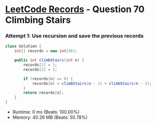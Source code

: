 # [LeetCode Records](../../README.md) - Question 70 Climbing Stairs

### Attempt 1: Use recursion and save the previous records
```java
class Solution {
    int[] records = new int[46];

    public int climbStairs(int n) {
        records[1] = 1;
        records[2] = 2;

        if (records[n] == 0) {
            records[n] = climbStairs(n - 1) + climbStairs(n - 2);
        }
        return records[n];
    }
}
```
- Runtime: 0 ms (Beats: 100.00%)
- Memory: 40.26 MB (Beats: 50.78%)

<br>
